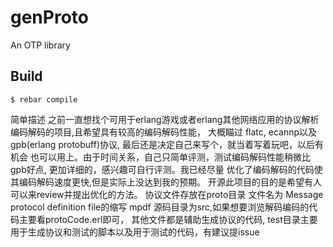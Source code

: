 genProto
=====

An OTP library

Build
-----
    $ rebar compile

简单描述 
    之前一直想找个可用于erlang游戏或者erlang其他网络应用的协议解析编码解码的项目,且希望具有较高的编码解码性能，
    大概瞄过 flatc, ecannp以及gpb(erlang protobuff)协议, 最后还是决定自己来写个，就当着写着玩吧，以后有机会
    也可以用上。由于时间关系，自己只简单评测，测试编码解码性能稍微比gpb好点, 更加详细的，感兴趣可自行评测。我已经尽量
    优化了编码解码的代码使其编码解码速度更快,但是实际上没达到我的预期。
    开源此项目的目的是希望有人可以来review并提出优化的方法。
    协议文件存放在proto目录 文件名为 Message protocol definition file的缩写 mpdf
    源码目录为src,如果想要浏览解码编码的代码主要看protoCode.erl即可， 其他文件都是辅助生成协议的代码,
    test目录主要用于生成协议和测试的脚本以及用于测试的代码，有建议提issue
    
     